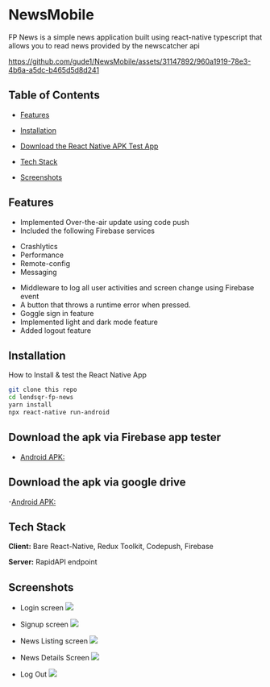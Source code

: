 # NewsMobile
 FP News is a simple news application built using react-native typescript that allows you to read news provided by the newscatcher api

https://github.com/gude1/NewsMobile/assets/31147892/960a1919-78e3-4b6a-a5dc-b465d5d8d241


## Table of Contents

* [Features](#Features)
* [Installation](#Installation)
* [Download the React Native APK Test App](#Alternatively%download%the%React%Native%APK%Test%App)
* [Tech Stack](#Tech%Stack)



* [Screenshots](#Screenshots)



## Features
- Implemented Over-the-air update using code push
- Included the following Firebase services
* Crashlytics
* Performance
* Remote-config
* Messaging
- Middleware to log all user activities and screen change using Firebase event
- A button that throws a runtime error when pressed.
- Goggle sign in feature 
- Implemented light and dark mode feature 
- Added logout feature




## Installation

How to Install & test the React Native App

```bash
git clone this repo
cd lendsqr-fp-news
yarn install
npx react-native run-android
```
    
## Download the apk via Firebase app tester

- [Android APK: ](https://appdistribution.firebase.dev/i/878df552558db865)

## Download the apk via google drive

-[Android APK: ](https://drive.google.com/file/d/1N6kp6NwcocgqQCCykseNG1k8PO9k5fKX/view?usp=sharing)


## Tech Stack

**Client:** Bare React-Native, Redux Toolkit, Codepush, Firebase

**Server:** RapidAPI endpoint

## Screenshots

- Login screen
![](/src/assets/images/signin.jpg)

- Signup screen
![](/src/assets/images/signup.jpg)

- News Listing screen
![](/src/assets/images/newslist.jpg)

- News Details Screen
![](/src/assets/images/newsdetail.jpg)

- Log Out 
![](/src/assets/images/logout.jpg)

